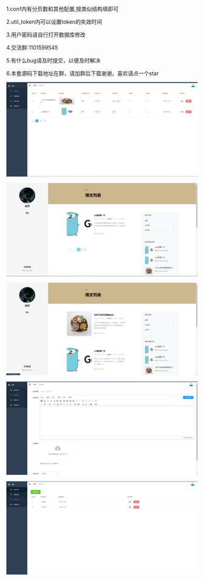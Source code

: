 1.conf内有分页数和其他配置,按类似结构填即可

2.util_token内可以设置token的失效时间

3.用户密码请自行打开数据库修改

4.交流群:1101599545

5.有什么bug请及时提交，以便及时解决

6.本套源码下载地址在群，请加群后下载谢谢。喜欢请点一个star

![博客图片1](https://github.com/265525/beego-/blob/main/3.png)

![博客图片2](https://github.com/265525/beego-/blob/main/2.png)

![博客图片1](https://github.com/265525/beego-/blob/main/1.png)

![博客图片4](https://github.com/265525/beego-/blob/main/4.png)

![博客图片5](https://github.com/265525/beego-/blob/main/5.png)
